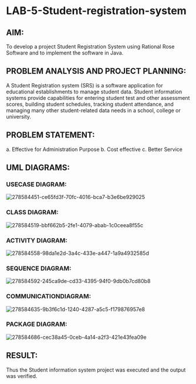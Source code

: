 # LAB-5-Student-registration-system
## AIM:
To develop a project Student Registration System using Rational Rose Software and to
implement the software in Java.
## PROBLEM ANALYSIS AND PROJECT PLANNING:
A Student Registration system (SRS) is a software application for educational
establishments to manage student data. Student information systems provide capabilities for
entering student test and other assessment scores, building student schedules, tracking student
attendance, and managing many other student-related data needs in a school, college or
university.
## PROBLEM STATEMENT:
a. Effective for Administration Purpose
b. Cost effective
c. Better Service
## UML DIAGRAMS:
### USECASE DIAGRAM:
![278584451-ce65fd3f-70fc-4016-bca7-b3e6be929025](https://github.com/Kowsalyasathya/LAB-5-Student-registration-system/assets/118671457/e14f6e01-7cad-431a-b161-a328973a789a)
### CLASS DIAGRAM:
![278584519-bbf662b5-2fe1-4079-abab-1c0ceea8f55c](https://github.com/Kowsalyasathya/LAB-5-Student-registration-system/assets/118671457/317f0a3a-418f-4a17-8061-af1598dcccd8)
### ACTIVITY DIAGRAM:
![278584558-98da1e2d-3a4c-433e-a447-1a9a4932585d](https://github.com/Kowsalyasathya/LAB-5-Student-registration-system/assets/118671457/fa92f65d-a1d6-47f6-9e4c-fe6f9bc065c1)
### SEQUENCE DIAGRAM:
![278584592-245ca9de-cd33-4395-94f0-9db0b7cd80b8](https://github.com/Kowsalyasathya/LAB-5-Student-registration-system/assets/118671457/c25362f9-7314-4ce3-be54-b7cbaa808638)
### COMMUNICATIONDIAGRAM:
![278584635-9b3f6c1d-1240-4287-a5c5-f179876957e8](https://github.com/Kowsalyasathya/LAB-5-Student-registration-system/assets/118671457/9dc59c41-3d7a-4544-9374-78c07d2e7bed)
### PACKAGE DIAGRAM:
![278584686-cec38a45-0ceb-4a14-a2f3-421e43fea09e](https://github.com/Kowsalyasathya/LAB-5-Student-registration-system/assets/118671457/5f4c3552-c7c8-45f3-8b1a-fd8299e48e19)
## RESULT:

Thus the Student information system project was executed and the output was
verified.
